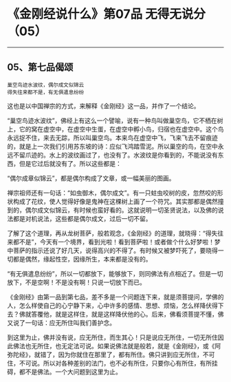 # 《金刚经说什么》第07品 无得无说分（05）

------

## 05、第七品偈颂

```
巢空鸟迹水波纹，偶尔成文似锦云
得失往来都不是，有无俱遣息纷纷
```

这也是以中国禅宗的方式，来解释《金刚经》这一品，并作了一个结论。

“巢空鸟迹水波纹”，佛经上有这么一个譬喻，说有一种鸟叫做巢空鸟，它不栖在树上，它的窝在虚空中，在虚空中生蛋，在虚空中孵小鸟，归宿也在虚空中。这个鸟永远捉不住，来去无踪，所以叫巢空鸟。本来鸟在虚空中飞，飞来飞去不留痕迹的，就是上一次我们引用苏东坡的诗：应似飞鸿踏雪泥。所以巢空的鸟，在空中永远不留爪迹的。水上的波纹画过了，也没有了。水波纹是你看到的，不能说没有东西，但是它过后就没有了。所以这些都是：

“偶尔成章似锦云”，都是偶尔构成了文章，或一幅美丽的图画。

禅宗祖师还有一句话：“如虫御木，偶尔成文”。有一只蛀虫咬树的皮，忽然咬的形状构成了花纹，使人觉得好像是鬼神在这棵树上画了一个符咒。其实那都是偶然撞到的，偶尔成文似锦云，有时候也蛮好看的。这就说明一切圣贤说法，以及佛的说法都是对机说法，这些都是偶尔成文，过后一切不留。

了解了这个道理，再从龙树菩萨，般若观念，《金刚经》的道理，就晓得：“得失往来都不是”，今天有一个境界，看到光啦！看到菩萨啦！或者做个什么好梦啦！梦中菩萨的指示还说了好几天，说得高兴的不得了。有时候又被梦吓死了，要晓得一切都是偶然，缘起性空，因缘所生，本来都是没有的。

“有无俱遣息纷纷”，所以一切都放下，能够放下，则同佛法有点相近了。但是一切放下，不是空啊！不是没有啊！只说一切放下而已。

《金刚经》由第一品到第七品，差不多是一个问题连下来，就是须菩提问，学佛的人，怎么样使自己的心宁静下来，心中许多的感情、思想、烦恼，怎么样降伏得下去？佛就答覆他，就是这样住，就是这样降伏他的心。后来，佛看须菩提不懂，佛又说了一句话：应无所住叫我们善护念。

到这里为止，佛并没有说，应无所住，而生其心！只是说应无所住，一切无所住因此佛法也无所住，也无定法可说。如果说佛法就是般若，就是《金刚经》，或《阿弥陀经》，就错了，因为你就住在那里了，都有所住。佛只讲到应无所住，不可住，不可说。所以对各种差别的法门，也不必有所住，只要你心有所住，有所挂碍，都不是佛法。一个大问题到这里为止。


